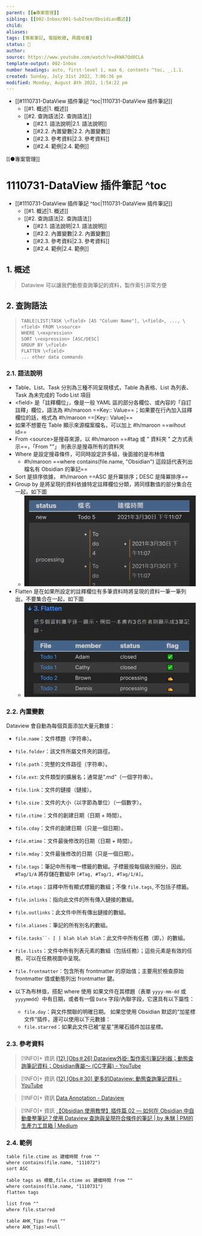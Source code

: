 ```yaml
---
parent: [[●專案管理]]
sibling: [[002-Inbox/001-SubItem/Obsidian概述]]
child: 
aliases:    
tags: [專案筆記, 電腦軟體, 興趣培養]
status: 🌱
author: 
source: https://www.youtube.com/watch?v=dkWA7Qd0CLA 
template-output: 002-Inbox
number headings: auto, first-level 1, max 6, contents ^toc, _.1.1.
created: Sunday, July 31st 2022, 7:06:36 pm
modified: Monday, August 8th 2022, 1:54:22 pm
---
```


- [[#1110731-DataView 插件筆記 ^toc|1110731-DataView 插件筆記]]
	- [[#1. 概述|1. 概述]]
	- [[#2. 查詢語法|2. 查詢語法]]
		- [[#2.1. 語法說明|2.1. 語法說明]]
		- [[#2.2. 內置變數|2.2. 內置變數]]
		- [[#2.3. 參考資料|2.3. 參考資料]]
		- [[#2.4. 範例|2.4. 範例]]

[[●專案管理]]
# 1110731-DataView 插件筆記 ^toc

- [[#1110731-DataView 插件筆記 ^toc|1110731-DataView 插件筆記]]
	- [[#1. 概述|1. 概述]]
	- [[#2. 查詢語法|2. 查詢語法]]
		- [[#2.1. 語法說明|2.1. 語法說明]]
		- [[#2.2. 內置變數|2.2. 內置變數]]
		- [[#2.3. 參考資料|2.3. 參考資料]]
		- [[#2.4. 範例|2.4. 範例]]



## 1. 概述

> Dataview 可以讓我們動態查詢筆記的資料，製作索引非常方便

## 2. 查詢語法

> ```dataview 
> TABLE|LIST|TASK \<field> [AS "Column Name"], \<field>, ..., \<field> FROM \<source> 
> WHERE \<expression> 
> SORT \<expression> [ASC/DESC] 
> GROUP BY \<field>
> FLATTEN \<field>
> ... other data commands 
> ```

### 2.1. 語法說明

- Table、List、Task 分別為三種不同呈現樣式，Table 為表格、List 為列表、Task 為未完成的 Todo List 項目
- \<field> 是「註釋欄位」，像是一般 YAML 區的部分各欄位、或內容的「自訂註釋」欄位，語法為 #h/maroon ==Key:: Value==；如果要在行內加入註釋欄位的話，格式為 #h/maroon ==[Key:: Value]==
- 如果不想要在 Table 顯示來源檔案檔名，可以加上 #h/maroon ==wihout id==
- From \<source>是搜尋來源，以 #h/maroon ==#tag 或 " 資料夾 " 之方式表示==，「From ""」 則表示是搜尋所有的資料夾
- Where 是設定搜尋條件，可同時設定許多組，後面接的是布林值
	- #h/maroon ==where contains(file.name, "Obsidian") 這段話代表列出檔名有 Obsidian 的筆記==
- Sort 是排序依據， #h/maroon ==ASC 是升冪排序；DESC 是降冪排序==
- Group by 是將呈現的資料依據特定註釋欄位分類，將同樣數值的部分集合在一起，如下圖
	- ![01|400](https://raw.githubusercontent.com/hoonsor/upgit-Obsidian/main/2022/07/31/upgit_20220731_1659268341.png)
- Flatten 是在如果所設定的註釋欄位有多筆資料時將呈現的資料一筆一筆列出，不要集合在一起，如下圖
	- ![01|400](https://raw.githubusercontent.com/hoonsor/upgit-Obsidian/main/2022/07/31/upgit_20220731_1659268396.png)



### 2.2. 內置變數

Dataview 會自動為每個頁面添加大量元數據：
- `file.name`：文件標題（字符串）。
- `file.folder`：該文件所屬文件夾的路徑。
- `file.path`：完整的文件路徑（字符串）。
- `file.ext`: 文件類型的擴展名；通常是“.md”（一個字符串）。
- `file.link`：文件的鏈接（鏈接）。
- `file.size`：文件的大小（以字節為單位）（一個數字）。
- `file.ctime`：文件的創建日期（日期 + 時間）。
- `file.cday`：文件的創建日期（只是一個日期）。
- `file.mtime`：文件最後修改的日期（日期 + 時間）。
- `file.mday`：文件最後修改的日期（只是一個日期）。
- `file.tags`：筆記中所有唯一標籤的數組。子標籤按每個級別細分，因此 `#Tag/1/A` 將存儲在數組中 `[#Tag, #Tag/1, #Tag/1/A]`。
- `file.etags`：註釋中所有顯式標籤的數組；不像 `file.tags`, 不包括子標籤。
- `file.inlinks`：指向此文件的所有傳入鏈接的數組。
- `file.outlinks`：此文件中所有傳出鏈接的數組。
- `file.aliases`：筆記的所有別名的數組。
- `file.tasks``- [ ] blah blah blah`：此文件中所有任務（即，）的數組。
- `file.lists`：文件中所有列表元素的數組（包括任務）；這些元素是有效的任務，可以在任務視圖中呈現。
- `file.frontmatter`：包含所有 frontmatter 的原始值；主要用於檢查原始 frontmatter 值或動態列出 frontmatter 鍵。

- 以下為布林值，搭配 where 使用
	如果文件在其標題（表單 `yyyy-mm-dd` 或 `yyyymmdd`）中有日期，或者有一個 `Date` 字段/內聯字段，它還具有以下屬性：
	- `file.day`：與文件關聯的明確日期。
	如果您使用 Obsidian 默認的“加星標文件”插件，還可以使用以下元數據：
	- `file.starred`：如果此文件已被“星星”黑曜石插件加註星標。

### 2.3. 參考資料

> [!INFO]+ 資訊
> [(12) [Obs＃26] Dataview外掛: 製作索引筆記利器；動態查詢筆記資料；Obsidian專屬～ (CC字幕) - YouTube](https://www.youtube.com/watch?v=dkWA7Qd0CLA&t=127s)

> [!INFO]+ 資訊
> [(12) [Obs＃30] 更多的Dataview: 動態查詢筆記資料 - YouTube](https://www.youtube.com/watch?v=QHvd17JRNbA&t=817s)

> [!INFO]+ 資訊
> [Data Annotation - Dataview](https://blacksmithgu.github.io/obsidian-dataview/data-annotation/)

> [!INFO]+ 資訊
> [【Obsidian 使用教學】插件篇 02 — 如何在 Obsidian 中自動彙整筆記？使用 Dataview 查詢與呈現符合條件的筆記 | by 朱騏 | PM的生產力工具箱 | Medium](https://medium.com/pm%E7%9A%84%E7%94%9F%E7%94%A2%E5%8A%9B%E5%B7%A5%E5%85%B7%E7%AE%B1/obsidian-%E4%BD%BF%E7%94%A8%E6%95%99%E5%AD%B8-%E6%8F%92%E4%BB%B6%E7%AF%87-02-%E5%A6%82%E4%BD%95%E5%9C%A8-obsidian-%E4%B8%AD%E8%87%AA%E5%8B%95-%E5%BD%99%E6%95%B4%E7%AD%86%E8%A8%98-8d90b5e44f6a)


### 2.4. 範例

```dataview
table file.ctime as 建檔時間 from ""
where contains(file.name, "111072")
sort ASC
```
```dataview
table tags as 標籤,file.ctime as 建檔時間 from ""
where contains(file.name, "1110731")
flatten tags
```
```dataview
list from ""
where file.starred
```

```dataview
table AHK_Tips from ""
where AHK_Tips!=null
```
